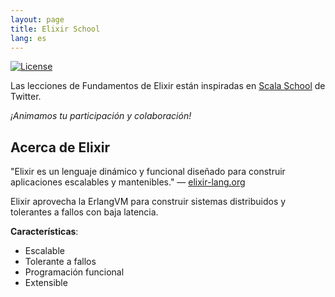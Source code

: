 ```yaml
---
layout: page
title: Elixir School
lang: es
---
```


[![License](http://img.shields.io/badge/license-MIT-brightgreen.svg)](http://opensource.org/licenses/MIT)

Las lecciones de Fundamentos de Elixir están inspiradas en [Scala School](http://twitter.github.io/scala_school/) de Twitter.

_¡Animamos tu participación y colaboración!_

## Acerca de Elixir

"Elixir es un lenguaje dinámico y funcional diseñado para construir aplicaciones escalables y mantenibles." — [elixir-lang.org](http://elixir-lang.org/)

Elixir aprovecha la ErlangVM para construir sistemas distribuidos y tolerantes a fallos con baja latencia.

__Características__:

+ Escalable
+ Tolerante a fallos
+ Programación funcional
+ Extensible
